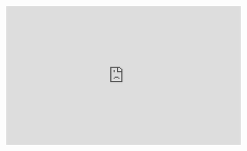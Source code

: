 <iframe frameborder="0" src="https://itch.io/embed-upload/3368244?color=333333" allowfullscreen="" width="640" height="380"><a href="https://victorcappa.itch.io/teste-webgl-bulbasaur">Play Teste WebGL Bulbasaur on itch.io</a></iframe>


```

